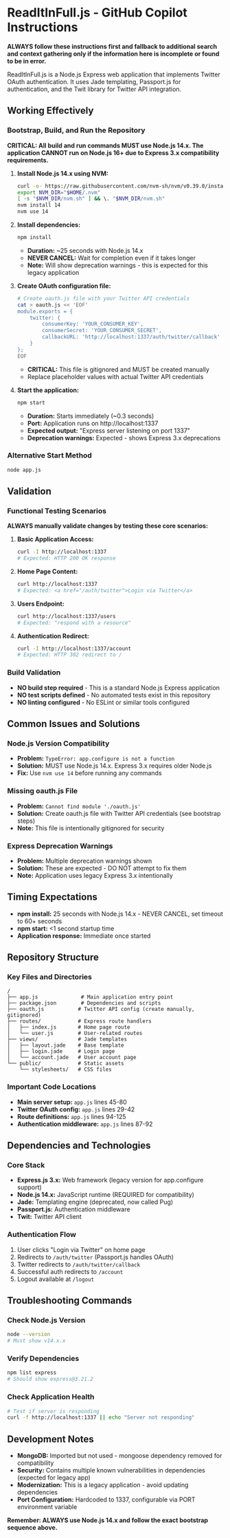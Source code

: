 # ReadItInFull.js - GitHub Copilot Instructions

**ALWAYS follow these instructions first and fallback to additional search and context gathering only if the information here is incomplete or found to be in error.**

ReadItInFull.js is a Node.js Express web application that implements Twitter OAuth authentication. It uses Jade templating, Passport.js for authentication, and the Twit library for Twitter API integration.

## Working Effectively

### Bootstrap, Build, and Run the Repository

**CRITICAL: All build and run commands MUST use Node.js 14.x. The application CANNOT run on Node.js 16+ due to Express 3.x compatibility requirements.**

1. **Install Node.js 14.x using NVM:**
   ```bash
   curl -o- https://raw.githubusercontent.com/nvm-sh/nvm/v0.39.0/install.sh | bash
   export NVM_DIR="$HOME/.nvm"
   [ -s "$NVM_DIR/nvm.sh" ] && \. "$NVM_DIR/nvm.sh"
   nvm install 14
   nvm use 14
   ```

2. **Install dependencies:**
   ```bash
   npm install
   ```
   - **Duration:** ~25 seconds with Node.js 14.x
   - **NEVER CANCEL:** Wait for completion even if it takes longer
   - **Note:** Will show deprecation warnings - this is expected for this legacy application

3. **Create OAuth configuration file:**
   ```bash
   # Create oauth.js file with your Twitter API credentials
   cat > oauth.js << 'EOF'
   module.exports = {
       twitter: {
           consumerKey: 'YOUR_CONSUMER_KEY',
           consumerSecret: 'YOUR_CONSUMER_SECRET',
           callbackURL: 'http://localhost:1337/auth/twitter/callback'
       }
   };
   EOF
   ```
   - **CRITICAL:** This file is gitignored and MUST be created manually
   - Replace placeholder values with actual Twitter API credentials

4. **Start the application:**
   ```bash
   npm start
   ```
   - **Duration:** Starts immediately (~0.3 seconds)
   - **Port:** Application runs on http://localhost:1337
   - **Expected output:** "Express server listening on port 1337"
   - **Deprecation warnings:** Expected - shows Express 3.x deprecations

### Alternative Start Method
```bash
node app.js
```

## Validation

### Functional Testing Scenarios
**ALWAYS manually validate changes by testing these core scenarios:**

1. **Basic Application Access:**
   ```bash
   curl -I http://localhost:1337
   # Expected: HTTP 200 OK response
   ```

2. **Home Page Content:**
   ```bash
   curl http://localhost:1337
   # Expected: <a href="/auth/twitter">Login via Twitter</a>
   ```

3. **Users Endpoint:**
   ```bash
   curl http://localhost:1337/users
   # Expected: "respond with a resource"
   ```

4. **Authentication Redirect:**
   ```bash
   curl -I http://localhost:1337/account
   # Expected: HTTP 302 redirect to /
   ```

### Build Validation
- **NO build step required** - This is a standard Node.js Express application
- **NO test scripts defined** - No automated tests exist in this repository
- **NO linting configured** - No ESLint or similar tools configured

## Common Issues and Solutions

### Node.js Version Compatibility
- **Problem:** `TypeError: app.configure is not a function`
- **Solution:** MUST use Node.js 14.x. Express 3.x requires older Node.js
- **Fix:** Use `nvm use 14` before running any commands

### Missing oauth.js File
- **Problem:** `Cannot find module './oauth.js'`
- **Solution:** Create oauth.js file with Twitter API credentials (see bootstrap steps)
- **Note:** This file is intentionally gitignored for security

### Express Deprecation Warnings
- **Problem:** Multiple deprecation warnings shown
- **Solution:** These are expected - DO NOT attempt to fix them
- **Note:** Application uses legacy Express 3.x intentionally

## Timing Expectations

- **npm install:** 25 seconds with Node.js 14.x - NEVER CANCEL, set timeout to 60+ seconds
- **npm start:** <1 second startup time
- **Application response:** Immediate once started

## Repository Structure

### Key Files and Directories
```
/
├── app.js              # Main application entry point
├── package.json        # Dependencies and scripts
├── oauth.js           # Twitter API config (create manually, gitignored)
├── routes/            # Express route handlers
│   ├── index.js       # Home page route
│   └── user.js        # User-related routes
├── views/             # Jade templates
│   ├── layout.jade    # Base template
│   ├── login.jade     # Login page
│   └── account.jade   # User account page
└── public/            # Static assets
    └── stylesheets/   # CSS files
```

### Important Code Locations
- **Main server setup:** `app.js` lines 45-80
- **Twitter OAuth config:** `app.js` lines 29-42
- **Route definitions:** `app.js` lines 94-125
- **Authentication middleware:** `app.js` lines 87-92

## Dependencies and Technologies

### Core Stack
- **Express.js 3.x:** Web framework (legacy version for app.configure support)
- **Node.js 14.x:** JavaScript runtime (REQUIRED for compatibility)
- **Jade:** Templating engine (deprecated, now called Pug)
- **Passport.js:** Authentication middleware
- **Twit:** Twitter API client

### Authentication Flow
1. User clicks "Login via Twitter" on home page
2. Redirects to `/auth/twitter` (Passport.js handles OAuth)
3. Twitter redirects to `/auth/twitter/callback`
4. Successful auth redirects to `/account`
5. Logout available at `/logout`

## Troubleshooting Commands

### Check Node.js Version
```bash
node --version
# Must show v14.x.x
```

### Verify Dependencies
```bash
npm list express
# Should show express@3.21.2
```

### Check Application Health
```bash
# Test if server is responding
curl -f http://localhost:1337 || echo "Server not responding"
```

## Development Notes

- **MongoDB:** Imported but not used - mongoose dependency removed for compatibility
- **Security:** Contains multiple known vulnerabilities in dependencies (expected for legacy app)
- **Modernization:** This is a legacy application - avoid updating dependencies
- **Port Configuration:** Hardcoded to 1337, configurable via PORT environment variable

**Remember: ALWAYS use Node.js 14.x and follow the exact bootstrap sequence above.**
